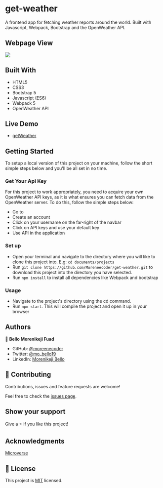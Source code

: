 # get-weather
A frontend app for fetching weather reports around the world. Built with Javascript, Webpack, Bootstrap  and the OpenWeather API.

## Webpage View

![](https://user-images.githubusercontent.com/38987207/129285652-11a65f92-20b2-4f7f-b9df-0c4c4d33c7e0.png)


## Built With
* HTML5
* CSS3
* Bootstrap 5
* Javascript (ES6)
* Webpack 5
* OpenWeather API

## Live Demo
* [getWeather](https://moreneecoder.github.io/get-weather/)

## Getting Started
To setup a local version of this project on your machine, follow the short simple steps below and you'll be all set in no time.

### Get Your Api Key
For this project to work appropriately, you need to acquire your own OpenWeather API keys, as it is what ensures you can fetch data from the OpenWeather server.
To do this, follow the simple steps below:

* Go to [](https://openweathermap.org)
* Create an account
* Click on your username on the far-right of the navbar
* Click on API keys and use your default key
* Use API in the application

### Set up
* Open your terminal and navigate to the directory where you will like to clone this project into. E.g: `cd documents/projects`
* Run `git clone https://github.com/Moreneecoder/get-weather.git` to download this project into the directory you have selected.
* Run `npm install` to install all dependencies like Webpack and bootstrap

### Usage
* Navigate to the project's directory using the cd command.
* Run `npm start`. This will compile the project and open it up in your browser

## Authors

👤 **Bello Morenikeji Fuad**

- GitHub: [@moreenecoder](https://github.com/Moreneecoder)
- Twitter: [@mo_bello19](https://twitter.com/mo_bello19)
- LinkedIn: [Morenikeji Bello](https://linkedin.com/morenikeji-bello)

## 🤝 Contributing

Contributions, issues and feature requests are welcome!

Feel free to check the [issues page](issues/).

## Show your support

Give a ⭐️ if you like this project!

## Acknowledgments

[Microverse](https://microverse.org)

## 📝 License

This project is [MIT](./LICENSE) licensed.
